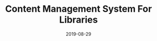 ---
title:  "Content Management System For Libraries"
date:   2019-08-29
slide_url: https://docs.google.com/presentation/d/1ruk7J0JgbZfqDdNl4A0zuCQaBPBb59tDC5qvp3p6QPM/edit?usp=sharing
description: Presentasi Content Management System (CMS) di Perpustakaan Universitas Mataram
---